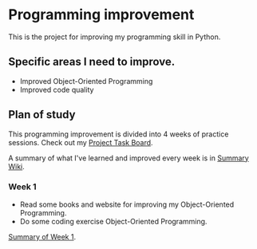 # Programming improvement

This is the project for improving my programming skill in Python.

## Specific areas I need to improve.

* Improved Object-Oriented Programming
* Improved code quality

## Plan of study

This programming improvement is divided into 4 weeks of practice sessions. 
Check out my [Project Task Board](https://github.com/users/Tanabodee-Yambangyang/projects/6/views/2).

A summary of what I've learned and improved every week is in [Summary Wiki](../../wiki/Home). 

### Week 1

* Read some books and website for improving my Object-Oriented Programming.
* Do some coding exercise Object-Oriented Programming.

[Summary of Week 1](../../wiki/Week-1).

